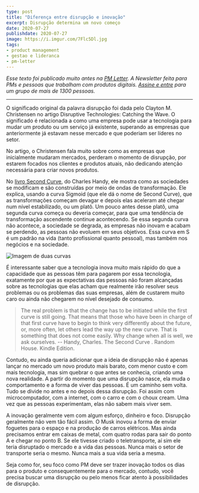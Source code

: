```yaml
---
type: post
title: "Diferença entre disrupção e inovação"
excerpt: Disrupção determina um novo começo
date: 2020-07-27
publishdate: 2020-07-27
image: https://i.imgur.com/7Flc5Dl.jpg
tags:
- product management
- gestao e lideranca
- pm-letter
---
```


_Esse texto foi publicado muito antes na [PM Letter](https://pmletter.substack.com/). A Newsletter feita para PMs e pessoas que trabalham com produtos digitais. [Assine e entre](https://pmletter.substack.com/) para um grupo de mais de 1300 pessoas._

---


O significado original da palavra disrupção foi dada pelo Clayton M. Christensen no artigo Disruptive Technologies: Catching the Wave. O significado é relacionada a como uma empresa pode usar a tecnologia para mudar um produto ou um serviço já existente, superando as empresas que anteriormente já estavam nesse mercado e que poderiam ser líderes no setor.

No artigo, o Christensen fala muito sobre como as empresas que inicialmente mudaram mercados, perderam o momento de disrupção, por estarem focados nos clientes e produtos atuais, não dedicando atenção necessária para criar novos produtos.

No [livro Second Curve](https://amzn.to/3jFg9sC), do Charles Handy, ele mostra como as sociedades se modificam e são construídas por meio de ondas de transformação. Ele explica, usando a curva Sigmoid (que ele dá o nome de Second Curve), que as transformações começam devagar e depois elas aceleram até chegar num nível estabilizado, ou um platô. Um pouco antes desse platô, uma segunda curva começa ou deveria começar, para que uma tendência de transformação ascendente continue acontecendo. Se essa segunda curva não acontece, a sociedade se degrada, as empresas não inovam e acabam se perdendo, as pessoas não evoluem em seus objetivos. Essa curva em S é um padrão na vida (tanto profissional quanto pessoal), mas também nos negócios e na sociedade.

![Imagem de duas curvas](https://i.imgur.com/rQcxIA8.jpg)

É interessante saber que a tecnologia inova muito mais rápido do que a capacidade que as pessoas têm para pagarem por essa tecnologia, exatamente por que as expectativas das pessoas não foram alcançadas sobre as tecnologias que elas acham que realmente irão resolver seus problemas ou os problemas das suas empresas, além de custarem muito caro ou ainda não chegarem no nível desejado de consumo.

> The real problem is that the change has to be initiated while the first curve is still going. That means that those who have been in charge of that first curve have to begin to think very differently about the future, or, more often, let others lead the way up the new curve. That is something that does not come easily. Why change when all is well, we ask ourselves. -- Handy, Charles. The Second Curve . Random House. Kindle Edition.

Contudo, eu ainda queria adicionar que a ideia de disrupção não é apenas lançar no mercado um novo produto mais barato, com menor custo e com mais tecnologia, mas sim quebrar o que antes se conhecia, criando uma nova realidade. A partir do momento que uma disrupção nasce, ela muda o comportamento e a forma de viver das pessoas. É um caminho sem volta. Tudo se divide no antes e no depois dessa disrupção. Foi assim com microcomputador, com a internet, com o carro e com o choux cream. Uma vez que as pessoas experimentam, elas não sabem mais viver sem.

A inovação geralmente vem com algum esforço, dinheiro e foco. Disrupção geralmente não vem tão fácil assim. O Musk inovou a forma de enviar foguetes para o espaço e na produção de carros elétricos. Mas ainda precisamos entrar em caixas de metal, com quatro rodas para sair do ponto A e chegar no ponto B. Se ele tivesse criado o teletransporte, aí sim ele teria disruptado o mercado e a vida das pessoas. Nunca mais o setor de transporte seria o mesmo. Nunca mais a sua vida seria a mesma.

Seja como for, seu foco como PM deve ser trazer inovação todos os dias para o produto e consequentemente para o mercado, contudo, você precisa buscar uma disrupção ou pelo menos ficar atento à possibilidades de disrupção.
